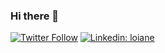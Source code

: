 ### Hi there 👋
[![Twitter Follow](https://img.shields.io/twitter/follow/loiane?style=social)](https://twitter.com/RubioChrys)
[![Linkedin: loiane](https://img.shields.io/badge/-Linkedin-blue?style=flat-square&logo=Linkedin&logoColor=white&link=https://www.linkedin.com/in/chrystian-rubio-8431a61b2/)](https://www.linkedin.com/in/chrystian-rubio-8431a61b2/)
<!--
**ChrystianRubio/ChrystianRubio** is a ✨ _special_ ✨ repository because its `README.md` (this file) appears on your GitHub profile.

Here are some ideas to get you started:

- 🔭 I’m currently working on ...
- 🌱 I’m currently learning ...
- 👯 I’m looking to collaborate on ...
- 🤔 I’m looking for help with ...
- 💬 Ask me about ...
- 📫 How to reach me: ...
- 😄 Pronouns: ...
- ⚡ Fun fact: ...
-->
